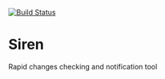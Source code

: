 [![Build Status](https://travis-ci.org/ephemeralin/siren.svg?branch=master)](https://travis-ci.org/ephemeralin/_360)

Siren
=================
Rapid changes checking and notification tool  
